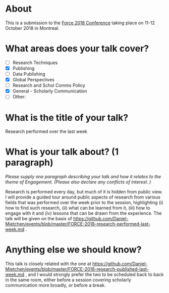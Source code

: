 # About

This is a submission to the [Force 2018 Conference](https://www.force11.org/meetings/force2018) taking place on 11-12 October 2018 in Montreal.

# What areas does your talk cover?

- [ ] Research Techniques
- [X] Publishing
- [ ] Data Publishing
- [X] Global Perspectives
- [ ] Research and Schol Comms Policy
- [X] General - Scholarly Communication
- [ ] Other:

# What is the title of your talk?

Research performed over the last week

# What is your talk about? (1 paragraph)

*Please supply one paragraph describing your talk and how it relates to the theme of Engagement. (Please also declare any conflicts of interest. )*

Research is performed every day, but much of it is hidden from public view. I will provide a guided tour around public aspects of research from various fields that was performed over the week prior to the session, highlighting (i) how to find such research, (ii) what can be learned from it, (iii) how to engage with it and (iv) lessons that can be drawn from the experience. The talk will be given on the basis of https://github.com/Daniel-Mietchen/events/blob/master/FORCE-2018-research-performed-last-week.md .

# Anything else we should know? 

This talk is closely related with the one at https://github.com/Daniel-Mietchen/events/blob/master/FORCE-2018-research-published-last-week.md , and I would strongly prefer the two to be scheduled back to back in the same room, either before a session covering scholarly communication more broadly, or before a break.

